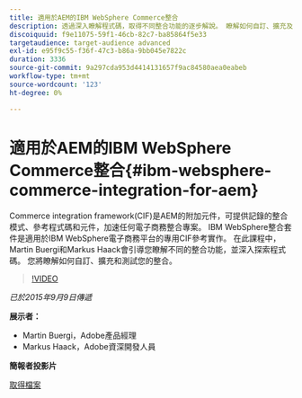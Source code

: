```yaml
---
title: 適用於AEM的IBM WebSphere Commerce整合
description: 透過深入瞭解程式碼，取得不同整合功能的逐步解說。 瞭解如何自訂、擴充及測試您的整合。
discoiquuid: f9e11075-59f1-46cb-82c7-ba85864f5e33
targetaudience: target-audience advanced
exl-id: e95f9c55-f36f-47c3-b86a-9bb045e7822c
duration: 3336
source-git-commit: 9a297cda953d4414131657f9ac84580aea0eabeb
workflow-type: tm+mt
source-wordcount: '123'
ht-degree: 0%

---
```


# 適用於AEM的IBM WebSphere Commerce整合{#ibm-websphere-commerce-integration-for-aem}

Commerce integration framework(CIF)是AEM的附加元件，可提供記錄的整合模式、參考程式碼和元件，加速任何電子商務整合專案。 IBM WebSphere整合套件是適用於IBM WebSphere電子商務平台的專用CIF參考實作。 在此課程中，Martin Buergi和Markus Haack會引導您瞭解不同的整合功能，並深入探索程式碼。 您將瞭解如何自訂、擴充和測試您的整合。

>[!VIDEO](https://video.tv.adobe.com/v/19375/?quality=9)

*已於2015年9月9日傳遞*

**展示者：**

* Martin Buergi，Adobe產品經理
* Markus Haack，Adobe資深開發人員

**簡報者投影片**

[取得檔案](assets/150909-aem-gems-ibm-websphere-commerce-integration.pdf)
<!--
[Get back to the Overview](https://helpx.adobe.com/experience-manager/kt/eseminars/gems/aem-index.html)
-->
